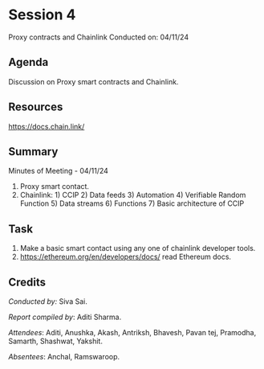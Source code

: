 
# Session 4
Proxy contracts and Chainlink
Conducted on: 04/11/24

## Agenda
Discussion on Proxy smart contracts and Chainlink.

## Resources
https://docs.chain.link/

## Summary
Minutes of Meeting - 04/11/24
1. Proxy smart contact.
2. Chainlink: 
        1) CCIP
        2) Data feeds
        3) Automation
        4) Verifiable Random Function
        5) Data streams 
        6) Functions 
        7) Basic architecture of CCIP
   
## Task
1. Make a basic smart contact using any one of chainlink developer tools.
2. https://ethereum.org/en/developers/docs/ read Ethereum docs.

## Credits
*Conducted by:* Siva Sai.

*Report compiled by*: Aditi Sharma.

*Attendees*: Aditi,
             Anushka, 
             Akash, 
             Antriksh,
             Bhavesh,
             Pavan tej, 
             Pramodha, 
             Samarth,
             Shashwat, 
             Yakshit.

*Absentees*: Anchal,
             Ramswaroop.
